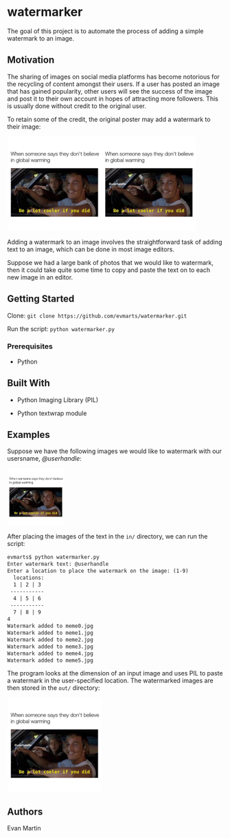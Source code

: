 # watermarker

The goal of this project is to automate the process of adding a simple watermark to an image.

## Motivation

The sharing of images on social media platforms has become notorious for the recycling of content amongst their users. If a user has posted an image that has gained popularity, other users will see the success of the image and post it to their own account in hopes of attracting more followers. This is usually done without credit to the original user. 

To retain some of the credit, the original poster may add a watermark to their image: 

<img src="./figs/meme0.jpg" width="220px" alt=""><img src="./figs/meme_marked0.jpg" width="220px" alt="">

Adding a watermark to an image involves the straightforward task of adding text to an image, which can be done in most image editors. 

Suppose we had a large bank of photos that we would like to watermark, then it could take quite some time to copy and paste the text on to each new image in an editor. 

## Getting Started

Clone:
```git clone https://github.com/evmarts/watermarker.git```

Run the script:
```python watermarker.py```

### Prerequisites

- Python

## Built With

* Python Imaging Library (PIL)

* Python textwrap module

## Examples

Suppose we have the following images we would like to watermark with our usersname, *@userhandle*:

<img src="./figs/meme0.jpg" width="133px" alt=""><img src="./figs/meme1.jpg" width="133px" alt=""><img src="./figs/meme2.jpg" width="133px" alt=""><img src="./figs/meme3.jpg" width="133px" alt=""><img src="./figs/meme4.jpg" width="133px" alt=""><img src="./figs/meme5.jpg" width="133px" alt="">

After placing the images of the text in the ```in/``` directory, we can run the script:

~~~
evmarts$ python watermarker.py
Enter watermark text: @userhandle
Enter a location to place the watermark on the image: (1-9)
  locations: 
  1 | 2 | 3 
 ----------- 
  4 | 5 | 6 
 ----------- 
  7 | 8 | 9 
4
Watermark added to meme0.jpg
Watermark added to meme1.jpg
Watermark added to meme2.jpg
Watermark added to meme3.jpg
Watermark added to meme4.jpg
Watermark added to meme5.jpg

~~~

The program looks at the dimension of an input image and uses PIL to paste a watermark in the user-specified location. The watermarked images are then stored in the ```out/``` directory:

<img src="./figs/meme_marked0.jpg" width="220px" alt=""><img src="./figs/meme_marked1.jpg" width="220px" alt=""><img src="./figs/meme_marked2.jpg" width="220px" alt=""><img src="./figs/meme_marked3.jpg" width="220px" alt=""><img src="./figs/meme_marked4.jpg" width="220px" alt=""><img src="./figs/meme_marked5.jpg" width="220px" alt="">


## Authors

Evan Martin

